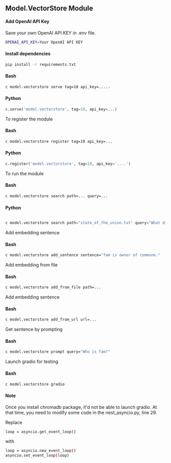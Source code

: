 

## Model.VectorStore Module

#### Add OpenAI API Key
Save your own OpenAI API KEY in .env file.

```bash
OPENAI_API_KEY=Your OpenAI API KEY
```

#### Install dependencies

```bash
pip install -r requirements.txt
```
#### Bash
```bash
c model.vectorstore serve tag=10 api_key=.....
```
#### Python
```python
c.serve('model.vectorstore', tag=10, api_key=...)
```

To register the module

#### Bash
```bash
c model.vectorstore register tag=10 api_key=...
```

#### Python
```python
c.register('model.vectorstore', tag=10, api_key='....')
```

To run the module

#### Bash
```bash
c model.vectorstore search path=... query=...
```

#### Python
```python

c model.vectorstore search path="state_of_the_union.txt" query="What did the president say about Ketanji"
```

Add embedding sentence
#### Bash
```bash
c model.vectorstore add_sentence sentence="fam is owner of commune."
```

Add embedding from file
#### Bash
```bash
c model.vectorstore add_from_file path=...
```

Add embedding sentence
#### Bash
```bash
c model.vectorstore add_from_url url=...
```

Get sentence by prompting
#### Bash
```bash
c model.vectorstore prompt query="Who is fam?"
```

Launch gradio for testing
#### Bash
```bash
c model.vectorstore gradio
```

#### Note
Once you install chromadb package, it'd not be able to launch gradio.
At that time, you need to modify some code in the nest_asyncio.py, line 29.

Replace
```bash
loop = asyncio.get_event_loop()
```
with
```bash
loop = asyncio.new_event_loop()
asyncio.set_event_loop(loop)
```
